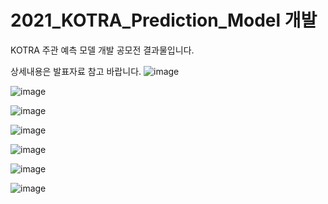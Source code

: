 # 2021_KOTRA_Prediction_Model 개발

KOTRA 주관 예측 모델 개발 공모전 결과물입니다.  

상세내용은 발표자료 참고 바랍니다.
![image](https://user-images.githubusercontent.com/82105396/174440118-e82cc6a8-87ba-447c-bb74-2c63e6bcbc82.png)

![image](https://user-images.githubusercontent.com/82105396/174440128-c89a2704-836d-40ea-930b-1c528a276794.png)

![image](https://user-images.githubusercontent.com/82105396/174440122-52347914-a7cc-4a25-81d6-587deff38482.png)

![image](https://user-images.githubusercontent.com/82105396/174440136-d0d1b97e-3fcf-4735-a07f-0ebbc3a218be.png)

![image](https://user-images.githubusercontent.com/82105396/174440139-2e76b4ee-57b7-4322-bff8-cf3770c603c3.png)

![image](https://user-images.githubusercontent.com/82105396/174440142-884a6b9e-99e9-4d8a-bb86-05e5b5dd1e47.png)

![image](https://user-images.githubusercontent.com/82105396/174440147-874581c0-289e-4f32-aa00-2091d338d58a.png)
